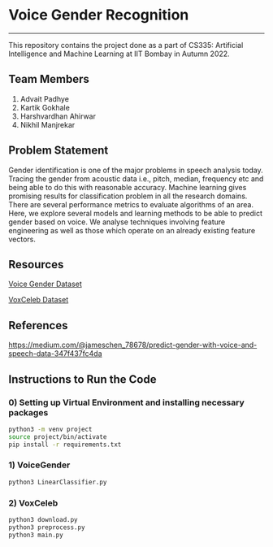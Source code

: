 # Voice Gender Recognition
---
This repository contains the project done as a part of CS335: Artificial Intelligence and Machine Learning at IIT Bombay in Autumn 2022.

## Team Members
1. Advait Padhye
2. Kartik Gokhale
2. Harshvardhan Ahirwar
3. Nikhil Manjrekar


## Problem Statement

Gender identification is one of the major problems in speech analysis today. Tracing the gender from acoustic data i.e., pitch, median, frequency etc and being able to do this with reasonable accuracy. Machine learning gives promising results for classification problem in all the research domains. There are several performance metrics to evaluate algorithms of an area. Here, we explore several models and learning methods to be able to predict gender based on voice. We analyse techniques involving feature engineering as well as those which operate on an already existing feature vectors. 

## Resources

[Voice Gender Dataset](https://www.kaggle.com/datasets/primaryobjects/voicegender)

[VoxCeleb Dataset](https://www.robots.ox.ac.uk/~vgg/data/voxceleb/)

## References

https://medium.com/@jameschen_78678/predict-gender-with-voice-and-speech-data-347f437fc4da

## Instructions to Run the Code

### 0) Setting up Virtual Environment and installing necessary packages
```bash
python3 -m venv project
source project/bin/activate
pip install -r requirements.txt
```

### 1) VoiceGender
```bash
python3 LinearClassifier.py
```

### 2) VoxCeleb
```bash
python3 download.py
python3 preprocess.py
python3 main.py
```
